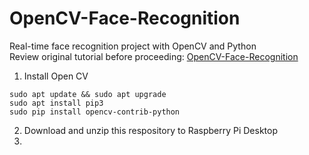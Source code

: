 # OpenCV-Face-Recognition
Real-time face recognition project with OpenCV and Python<br>Review original tutorial before proceeding: [OpenCV-Face-Recognition](https://www.instructables.com/Real-time-Face-Recognition-an-End-to-end-Project/)



1. Install Open CV
```
sudo apt update && sudo apt upgrade
sudo apt install pip3
sudo pip install opencv-contrib-python
```
2. Download and unzip this respository to Raspberry Pi Desktop
3. 
